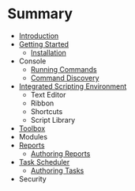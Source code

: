# Summary

* [Introduction](README.md)
* [Getting Started](chapter1.md)
   * [Installation](installation.md)
* Console
   * [Running Commands](running_commands.md)
   * [Command Discovery](command_discovery.md)
* [Integrated Scripting Environment](integrated_scripting_environment.md)
   * Text Editor
   * Ribbon
   * Shortcuts
   * Script Library
* [Toolbox](toolbox.md)
* Modules
* [Reports](reports.md)
   * [Authoring Reports](authoring_reports.md)
* [Task Scheduler](task_scheduler.md)
   * [Authoring Tasks](authoring_tasks.md)
* Security

